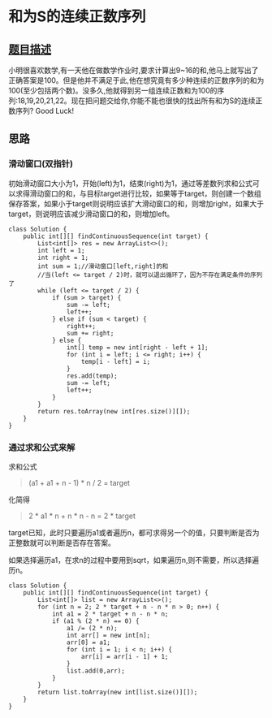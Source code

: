# 和为S的连续正数序列

## [题目描述](https://leetcode-cn.com/problems/he-wei-sde-lian-xu-zheng-shu-xu-lie-lcof/)

小明很喜欢数学,有一天他在做数学作业时,要求计算出9~16的和,他马上就写出了正确答案是100。但是他并不满足于此,他在想究竟有多少种连续的正数序列的和为100(至少包括两个数)。没多久,他就得到另一组连续正数和为100的序列:18,19,20,21,22。现在把问题交给你,你能不能也很快的找出所有和为S的连续正数序列? Good Luck!

## 思路
### 滑动窗口(双指针)
初始滑动窗口大小为1，开始(left)为1，结束(right)为1，通过等差数列求和公式可以求得滑动窗口的和，与目标target进行比较，如果等于target，则创建一个数组保存答案，如果小于target则说明应该扩大滑动窗口的和，则增加right，如果大于target，则说明应该减少滑动窗口的和，则增加left。

```
class Solution {
    public int[][] findContinuousSequence(int target) {
        List<int[]> res = new ArrayList<>();
        int left = 1;
        int right = 1;
        int sum = 1;//滑动窗口[left,right]的和
        //当(left <= target / 2)时，就可以退出循环了，因为不存在满足条件的序列了
        while (left <= target / 2) {
            if (sum > target) {
                sum -= left;
                left++;
            } else if (sum < target) {
                right++;
                sum += right;
            } else {
                int[] temp = new int[right - left + 1];
                for (int i = left; i <= right; i++) {
                    temp[i - left] = i;
                }
                res.add(temp);
                sum -= left;
                left++;
            }
        }
        return res.toArray(new int[res.size()][]);
    }
}
```


### 通过求和公式来解
求和公式
> (a1 + a1 + n - 1) * n / 2 = target

化简得
> 2 * a1 * n + n * n - n = 2 * target

target已知，此时只要遍历a1或者遍历n，都可求得另一个的值，只要判断是否为正整数就可以判断是否存在答案。

如果选择遍历a1，在求n的过程中要用到sqrt，如果遍历n,则不需要，所以选择遍历n。

```
class Solution {
    public int[][] findContinuousSequence(int target) {
        List<int[]> list = new ArrayList<>();
        for (int n = 2; 2 * target + n - n * n > 0; n++) {
            int a1 = 2 * target + n - n * n;
            if (a1 % (2 * n) == 0) {
                a1 /= (2 * n);
                int arr[] = new int[n];
                arr[0] = a1;
                for (int i = 1; i < n; i++) {
                    arr[i] = arr[i - 1] + 1;
                }
                list.add(0,arr);
            }
        }
        return list.toArray(new int[list.size()][]);
    }
}
```